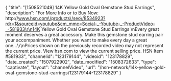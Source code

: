 {
    "title": "[1508521049] 14K Yellow Gold Oval Gemstone Stud Earrings",
    "description": "For More Info or to Buy Now: http:\/\/www.hsn.com\/products\/seo\/8534923?rdr=1&sourceid=youtube&cm_mmc=Social-_-Youtube-_-ProductVideo-_-581933\r\n14K Yellow Gold Oval Gemstone Stud Earrings \nEvery great moment deserves a great accessory. Make this gemstone stud earring pair your accompaniment. Whether you want to make every day a great one...\r\nPrices shown on the previously recorded video may not represent the current price.  View hsn.com to view the current selling price. HSN Item #581933",
    "channelid": "123179144",
    "videoid": "123178829",
    "date_created": "1507922902",
    "date_modified": "1508372633",
    "type": "captivate",
    "layout": "channelVideo",
    "url": "\/hsn-network\/14k-yellow-gold-oval-gemstone-stud-earrings\/123179144-123178829"
}